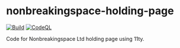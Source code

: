 # nonbreakingspace-holding-page

[![Build](https://github.com/nonbreakingspaceltd/nonbreakingspace-holding-page/actions/workflows/build.yml/badge.svg)](https://github.com/nonbreakingspaceltd/nonbreakingspace-holding-page/actions/workflows/build.yml)
[![CodeQL](https://github.com/nonbreakingspaceltd/nonbreakingspace-holding-page/actions/workflows/codeql-analysis.yml/badge.svg)](https://github.com/nonbreakingspaceltd/nonbreakingspace-holding-page/actions/workflows/codeql-analysis.yml)

Code for Nonbreakingspace Ltd holding page using 11ty.
